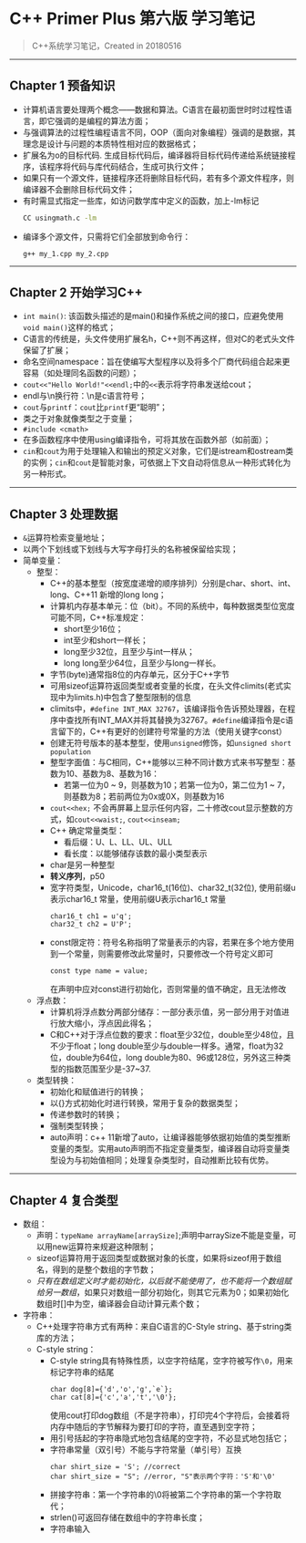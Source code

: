 # C++ Primer Plus 第六版 学习笔记
> C++系统学习笔记，Created in 20180516
---

## Chapter 1 预备知识
+ 计算机语言要处理两个概念——数据和算法。C语言在最初面世时时过程性语言，即它强调的是编程的算法方面；
+ 与强调算法的过程性编程语言不同，OOP（面向对象编程）强调的是数据，其理念是设计与问题的本质特性相对应的数据格式；
+ 扩展名为o的目标代码. 生成目标代码后，编译器将目标代码传递给系统链接程序，该程序将代码与库代码结合，生成可执行文件；
+ 如果只有一个源文件，链接程序还将删除目标代码，若有多个源文件程序，则编译器不会删除目标代码文件；
+ 有时需显式指定一些库，如访问数学库中定义的函数，加上-lm标记
    ```bash
    CC usingmath.c -lm
    ```
+ 编译多个源文件，只需将它们全部放到命令行：
    ```
    g++ my_1.cpp my_2.cpp
    ```
---
## Chapter 2 开始学习C++
+ `int main()`: 该函数头描述的是main()和操作系统之间的接口，应避免使用`void main()`这样的格式；
+ C语言的传统是，头文件使用扩展名h，C++则不再这样，但对C的老式头文件保留了扩展；
+ 命名空间namespace：旨在使编写大型程序以及将多个厂商代码组合起来更容易（如处理同名函数的问题）；
+ `cout<<"Hello World!"<<endl;`中的`<<`表示将字符串发送给cout；
+ endl与\n换行符：\n是c语言符号；
+ `cout`与`printf`：`cout`比`printf`更“聪明”；
+ 类之于对象就像类型之于变量；
+ `#include <cmath>`
+ 在多函数程序中使用using编译指令，可将其放在函数外部（如前面）；
+ `cin`和`cout`为用于处理输入和输出的预定义对象，它们是istream和ostream类的实例；`cin`和`cout`是智能对象，可依据上下文自动将信息从一种形式转化为另一种形式。

---
## Chapter 3 处理数据
+ `&`运算符检索变量地址；
+ 以两个下划线或下划线与大写字母打头的名称被保留给实现；
+ 简单变量：
  + 整型：
    + C++的基本整型（按宽度递增的顺序排列）分别是char、short、int、long、C++11 新增的long long；
    + 计算机内存基本单元：位（bit）。不同的系统中，每种数据类型位宽度可能不同，C++标准规定：
      + short至少16位；
      + int至少和short一样长；
      + long至少32位，且至少与int一样从；
      + long long至少64位，且至少与long一样长。
    + 字节(byte)通常指8位的内存单元，区分于C++字节
    + 可用sizeof运算符返回类型或者变量的长度，在头文件climits(老式实现中为limits.h)中包含了整型限制的信息
    + climits中，`#define INT_MAX 32767`，该编译指令告诉预处理器，在程序中查找所有INT_MAX并将其替换为32767。`#define`编译指令是c语言留下的，C++有更好的创建符号常量的方法（使用关键字const）
    + 创建无符号版本的基本整型，使用`unsigned`修饰，如`unsigned short population`
    + 整型字面值：与C相同，C++能够以三种不同计数方式来书写整型：基数为10、基数为8、基数为16：
      + 若第一位为0 ~ 9，则基数为10；若第一位为0，第二位为1 ~ 7，则基数为8；若前两位为0x或0X，则基数为16
    + `cout<<hex;` 不会再屏幕上显示任何内容，二十修改cout显示整数的方式，如`cout<<waist;`, `cout<<inseam;`
    + C++ 确定常量类型：
      + 看后缀：U、L、LL、UL、ULL
      + 看长度：以能够储存该数的最小类型表示
    + char是另一种整型
    + **转义序列**，p50
    + 宽字符类型，Unicode，char16_t(16位)、char32_t(32位), 使用前缀u表示char16_t 常量，使用前缀U表示char16_t 常量
        ```
        char16_t ch1 = u'q';
        char32_t ch2 = U'P';
        ```
    + const限定符：符号名称指明了常量表示的内容，若果在多个地方使用到一个常量，则需要修改此常量时，只要修改一个符号定义即可
        ```
        const type name = value;
        ```
      在声明中应对const进行初始化，否则常量的值不确定，且无法修改
  + 浮点数：
    + 计算机将浮点数分两部分储存：一部分表示值，另一部分用于对值进行放大缩小，浮点因此得名；
    + C和C++对于浮点位数的要求：float至少32位，double至少48位，且不少于float；long double至少与double一样多。通常，float为32位，double为64位，long double为80、96或128位，另外这三种类型的指数范围至少是-37~37.
  + 类型转换：
    + 初始化和赋值进行的转换；
    + 以{}方式初始化时进行转换，常用于复杂的数据类型；
    + 传递参数时的转换；
    + 强制类型转换；
    + auto声明：c++ 11新增了auto，让编译器能够依据初始值的类型推断变量的类型。实用auto声明而不指定变量类型，编译器自动将变量类型设为与初始值相同；处理复杂类型时，自动推断比较有优势。

---
## Chapter 4 复合类型
+ 数组：
  + 声明：`typeName arrayName[arraySize]`;声明中arraySize不能是变量，可以用new运算符来规避这种限制；
  + sizeof运算符用于返回类型或数据对象的长度，如果将sizeof用于数组名，得到的是整个数组的字节数；
  + *只有在数组定义时才能初始化，以后就不能使用了，也不能将一个数组赋给另一数组*，如果只对数组一部分初始化，则其它元素为0；如果初始化数组时[]中为空，编译器会自动计算元素个数；
+ 字符串：
  + C++处理字符串方式有两种：来自C语言的C-Style string、基于string类库的方法；
  + C-style string：
    + C-style string具有特殊性质，以空字符结尾，空字符被写作`\0`，用来标记字符串的结尾
      ```
      char dog[8]={'d','o','g',`e`};
      char cat[8]={'c','a','t','\0'};
      ```
      使用cout打印dog数组（不是字符串），打印完4个字符后，会接着将内存中随后的字节解释为要打印的字符，直至遇到空字符；
    + 用引号括起的字符串隐式地包含结尾的空字符，不必显式地包括它；
    + 字符串常量（双引号）不能与字符常量（单引号）互换
      ```
      char shirt_size = 'S'; //correct
      char shirt_size = "S"; //error, "S"表示两个字符：'S'和'\0'
      ```
    + 拼接字符串：第一个字符串的\0将被第二个字符串的第一个字符取代；
    + strlen()可返回存储在数组中的字符串长度；
    + 字符串输入